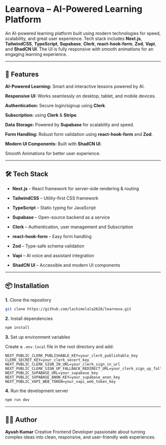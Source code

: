 # Learnova – AI-Powered Learning Platform

An AI-powered learning platform built using modern technologies for speed, scalability, and great user experience.
Tech stack includes **Next.js**, **TailwindCSS**, **TypeScript**, **Supabase**, **Clerk**, **react-hook-form**, **Zod**, **Vapi**, and **ShadCN UI**.
The UI is fully responsive with smooth animations for an engaging learning experience.

---

## 🚀 Features

**AI-Powered Learning:** Smart and interactive lessons powered by AI.

**Responsive UI:** Works seamlessly on desktop, tablet, and mobile devices.

**Authentication:** Secure login/signup using **Clerk**.

**Subscription:** using **Clerk** & **Stripe**.

**Data Storage:** Powered by **Supabase** for scalability and speed.

**Form Handling:** Robust form validation using **react-hook-form** and **Zod**.

**Modern UI Components:** Built with **ShadCN UI**.

Smooth Animations for better user experience.

---

## 🛠️ Tech Stack

* **Next.js** – React framework for server-side rendering & routing

* **TailwindCSS** – Utility-first CSS framework

* **TypeScript** – Static typing for JavaScript

* **Supabase** – Open-source backend as a service

* **Clerk** – Authentication, user management and Subscription

* **react-hook-form** – Easy form handling

* **Zod** – Type-safe schema validation

* **Vapi** – AI voice and assistant integration

* **ShadCN UI** – Accessible and modern UI components

---

## 📦 Installation

**1.** Clone the repository

```bash
git clone https://github.com/lachimolala2628/learnova.git
```


**2.** Install dependencies

```bash
npm install
```


**3.** Set up environment variables

Create a `.env.local` file in the root directory and add:

```env
NEXT_PUBLIC_CLERK_PUBLISHABLE_KEY=your_clerk_publishable_key
CLERK_SECRET_KEY=your_clerk_secert_key
NEXT_PUBLIC_CLERK_SIGN_IN_URL=your_clerk_sign_in_url
NEXT_PUBLIC_CLERK_SIGN_UP_FALLBACK_REDIRECT_URL=your_clerk_sign_up_fallback_redirect_url
NEXT_PUBLIC_SUPABASE_URL=your_supabase_key
NEXT_PUBLIC_SUPABASE_ANON_KEY=your_supabase_anon_key
NEXT_PUBLIC_VAPI_WEB_TOKEN=your_vapi_web_token_key
```


**4.** Run the development server

```bash
npm run dev
```


--- 

## ✍🏻 Author

**Ayush Kumar**
Creative Frontend Developer passionate about turning complex ideas into clean, responsive, and user-friendly web experiences.